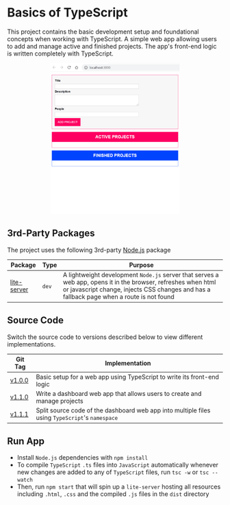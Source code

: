 # Basics of TypeScript

This project contains the basic development setup and foundational concepts when working with TypeScript. A simple web app allowing users to add and manage active and finished projects. The app's front-end logic is written completely with TypeScript.

<p align="center">
  <img src="./docs/AppSnapshot.gif" width="60%"/>
</p>

## 3rd-Party Packages

The project uses the following 3rd-party [Node.js](https://nodejs.org/) package

| Package | Type | Purpose |
|---------|------|---------|
| [lite-server](https://www.npmjs.com/package/lite-server) | `dev` | A lightweight development `Node.js` server that serves a web app, opens it in the browser, refreshes when html or javascript change, injects CSS changes and has a fallback page when a route is not found |

## Source Code

Switch the source code to versions described below to view different implementations.

| Git Tag | Implementation |
|---------|----------------|
| [v1.0.0](https://github.com/TranXuanHoang/TypeScript/releases/tag/v1.0.0) | Basic setup for a web app using TypeScript to write its front-end logic |
| [v1.1.0](https://github.com/TranXuanHoang/TypeScript/releases/tag/v1.1.0) | Write a dashboard web app that allows users to create and manage projects |
| [v1.1.1](https://github.com/TranXuanHoang/TypeScript/releases/tag/v1.1.1) | Split source code of the dashboard web app into multiple files using `TypeScript`'s `namespace` |

## Run App

* Install `Node.js` dependencies with `npm install`
* To compile `TypeScript` `.ts` files into `JavaScript` automatically whenever new changes are added to any of `TypeScript` files, run `tsc -w` or `tsc --watch`
* Then, run `npm start` that will spin up a `lite-server` hosting all resources including `.html`, `.css` and the compiled `.js` files in the `dist` directory
